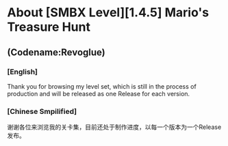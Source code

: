 # About [SMBX Level][1.4.5] Mario's Treasure Hunt 
## (Codename:Revoglue)

### [English]

Thank you for browsing my level set, which is still in the process of production and will be released as one Release for each version.

### [Chinese Smpilified]

谢谢各位来浏览我的关卡集，目前还处于制作进度，以每一个版本为一个Release发布。
